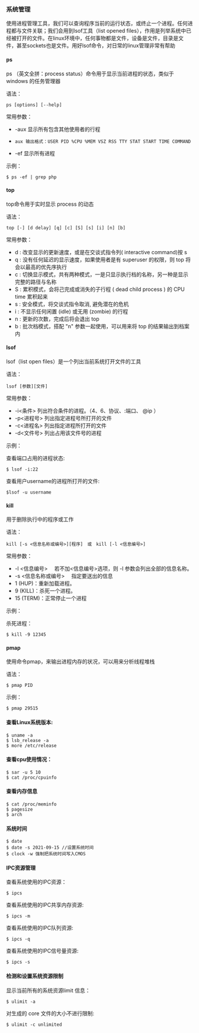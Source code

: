 ### 系统管理

使用进程管理工具，我们可以查询程序当前的运行状态，或终止一个进程。任何进程都与文件关联；我们会用到lsof工具（list opened files），作用是列举系统中已经被打开的文件。在linux环境中，任何事物都是文件，设备是文件，目录是文件，甚至sockets也是文件。用好lsof命令，对日常的linux管理非常有帮助

#### ps

ps （英文全拼：process status）命令用于显示当前进程的状态，类似于 windows 的任务管理器

语法：

```
ps [options] [--help]
```

常用参数：

- -aux 显示所有包含其他使用者的行程

- ```
  aux 输出格式：USER PID %CPU %MEM VSZ RSS TTY STAT START TIME COMMAND
  ```

- -ef 显示所有进程

示例：

```
$ ps -ef | grep php
```

#### top

top命令用于实时显示 process 的动态

语法：

```
top [-] [d delay] [q] [c] [S] [s] [i] [n] [b]
```

常用参数：

- d : 改变显示的更新速度，或是在交谈式指令列( interactive command)按 s
- q : 没有任何延迟的显示速度，如果使用者是有 superuser 的权限，则 top 将会以最高的优先序执行
- c : 切换显示模式，共有两种模式，一是只显示执行档的名称，另一种是显示完整的路径与名称
- S : 累积模式，会将己完成或消失的子行程 ( dead child process ) 的 CPU time 累积起来
- s : 安全模式，将交谈式指令取消, 避免潜在的危机
- i : 不显示任何闲置 (idle) 或无用 (zombie) 的行程
- n : 更新的次数，完成后将会退出 top
- b : 批次档模式，搭配 "n" 参数一起使用，可以用来将 top 的结果输出到档案内

#### lsof

lsof（list open files）是一个列出当前系统打开文件的工具

语法：

```
lsof [参数][文件]
```

常用参数：

- -i<条件>  列出符合条件的进程。（4、6、协议、:端口、 @ip ）
- -p<进程号> 列出指定进程号所打开的文件
- -c<进程名> 列出指定进程所打开的文件
- -d<文件号> 列出占用该文件号的进程

示例：

查看端口占用的进程状态:

```
$ lsof -i:22
```

查看用户username的进程所打开的文件:

```
$lsof -u username
```

#### kill

用于删除执行中的程序或工作

语法：

```
kill [-s <信息名称或编号>][程序]　或　kill [-l <信息编号>]
```

常用参数：

- -l <信息编号> 　若不加<信息编号>选项，则 -l 参数会列出全部的信息名称。
- -s <信息名称或编号> 　指定要送出的信息
- 1 (HUP)：重新加载进程。
- 9 (KILL)：杀死一个进程。
- 15 (TERM)：正常停止一个进程

示例：

杀死进程：

```
$ kill -9 12345
```

#### pmap

使用命令pmap，来输出进程内存的状况，可以用来分析线程堆栈

语法：

```
$ pmap PID
```

示例：

```
$ pmap 29515
```

#### 查看Linux系统版本:

```
$ uname -a
$ lsb_release -a
$ more /etc/release
```

#### 查看cpu使用情况：

```
$ sar -u 5 10
$ cat /proc/cpuinfo
```

#### 查看内存信息

```
$ cat /proc/meminfo
$ pagesize
$ arch
```

#### 系统时间

```
$ date
$ date -s 2021-09-15 //设置系统时间
$ clock -w 强制把系统时间写入CMOS
```

#### IPC资源管理

查看系统使用的IPC资源：

```
$ ipcs
```

查看系统使用的IPC共享内存资源:

```
$ ipcs -m
```

查看系统使用的IPC队列资源:

```
$ ipcs -q
```

查看系统使用的IPC信号量资源:

```
$ ipcs -s
```

#### 检测和设置系统资源限制

显示当前所有的系统资源limit 信息：

```
$ ulimit -a
```

对生成的 core 文件的大小不进行限制:

```
$ ulimit -c unlimited
```


